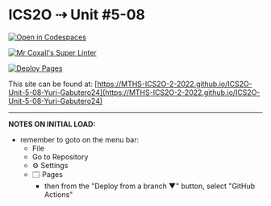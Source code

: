 # ICS2O ⇢ Unit #5-08

[![Open in Codespaces](https://classroom.github.com/assets/launch-codespace-7f7980b617ed060a017424585567c406b6ee15c891e84e1186181d67ecf80aa0.svg)](https://classroom.github.com/open-in-codespaces?assignment_repo_id=11155381)

[![Mr Coxall's Super Linter](https://github.com/MTHS-ICS2O-2-2022/ICS2O-Unit-5-08-Yuri-Gabutero24/workflows/Mr%20Coxall's%20Super%20Linter/badge.svg)](https://github.com/MTHS-ICS2O-2-2022/ICS2O-Unit-5-08-Yuri-Gabutero24/actions)

[![Deploy Pages](https://github.com/MTHS-ICS2O-2-2022/ICS2O-Unit-5-08-Yuri-Gabutero24/workflows/Deploy%20Pages/badge.svg)](https://github.com/MTHS-ICS2O-2-2022/ICS2O-Unit-5-08-Yuri-Gabutero24/actions)

This site can be found at: [https://MTHS-ICS2O-2-2022.github.io/ICS2O-Unit-5-08-Yuri-Gabutero24](https://MTHS-ICS2O-2-2022.github.io/ICS2O-Unit-5-08-Yuri-Gabutero24)

---

**NOTES ON INITIAL LOAD:**
- remember to goto on the menu bar:
  - File
  - Go to Repository
  - ⚙ Settings
  - 🗔 Pages
    - then from the "Deploy from a branch ▼" button, select "GitHub Actions"
